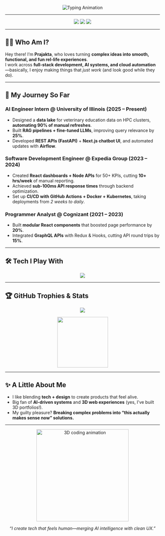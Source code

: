 <!-- Typing Animation -->
<p align="center">
  <img src="https://readme-typing-svg.demolab.com?font=Fira+Code&weight=500&size=28&duration=3500&pause=1000&color=DEC552&center=true&vCenter=true&width=600&lines=Hi%2C+I'm+Prajakta!;Full-Stack+Developer+%26+AI+Engineer;Building+AI-Powered+Web+Experiences" alt="Typing Animation" />
</p>

---
<!-- Connect Section -->
<p align="center">
  <a href="https://prajaktapikale.vercel.app/"><img src="https://img.shields.io/badge/Portfolio-ff6b6b?style=for-the-badge&logo=react&logoColor=white" /></a>
  <a href="https://www.linkedin.com/in/prajakta-pikale-799456152/"><img src="https://img.shields.io/badge/linkedin-0A66C2?style=for-the-badge&logo=linkedin&logoColor=white" /></a>
  <a href="mailto:ppikale499@gmail.com"><img src="https://img.shields.io/badge/Email-FF7139?style=for-the-badge&logo=gmail&logoColor=white" /></a>
</p>

---

## 👋🏻 **Who Am I?**
Hey there! I’m **Prajakta**, who loves turning **complex ideas into smooth, functional, and fun rel-life experiences**.  
I work across **full-stack development, AI systems, and cloud automation**—basically, I enjoy making things that *just work* (and look good while they do).

---

## 🚀 **My Journey So Far**
### **AI Engineer Intern @ University of Illinois (2025 – Present)**
- Designed a **data lake** for veterinary education data on HPC clusters, **automating 90% of manual refreshes**.  
- Built **RAG pipelines + fine-tuned LLMs**, improving query relevance by **25%**.  
- Developed **REST APIs (FastAPI)** + **Next.js chatbot UI**, and automated updates with **Airflow**.

### **Software Development Engineer @ Expedia Group (2023 – 2024)**
- Created **React dashboards + Node APIs** for 50+ KPIs, cutting **10+ hrs/week** of manual reporting.  
- Achieved **sub-100ms API response times** through backend optimization.  
- Set up **CI/CD with GitHub Actions + Docker + Kubernetes**, taking deployments from *2 weeks to daily*.

### **Programmer Analyst @ Cognizant (2021 – 2023)**
- Built **modular React components** that boosted page performance by **20%**.  
- Integrated **GraphQL APIs** with Redux & Hooks, cutting API round trips by **15%**.

---

## 🛠 **Tech I Play With**
<p align="center">
  <img src="https://skillicons.dev/icons?i=python,cpp,js,ts,react,nextjs,threejs,tailwind,nodejs,aws,docker,kubernetes,mysql,postgres,mongodb" />
</p>

---

## 🏆 **GitHub Trophies & Stats**
<p align="center">
  <img src="https://github-profile-trophy.vercel.app/?username=pj499&theme=radical&no-frame=true&row=1&column=6" />
</p>

<p align="center">
<!--   <img src="https://github-readme-stats.vercel.app/api?username=pj499&show_icons=true&theme=radical" height="165"> -->
  <img src="https://github-readme-stats.vercel.app/api/top-langs/?username=pj499&layout=compact&theme=radical" height="165">
</p>

---

## ✨ **A Little About Me**
- I like blending **tech + design** to create products that feel alive.  
- Big fan of **AI-driven systems** and **3D web experiences** (yes, I’ve built 3D portfolios!).  
- My guilty pleasure? **Breaking complex problems into “this actually makes sense now” solutions.**

---

<p align="center">
  <img src="https://github.com/pj499/pj499/blob/main/assets/3d_coding.gif" width="300" alt="3D coding animation" />
</p>

<p align="center"><em>“I create tech that feels human—merging AI intelligence with clean UX.”</em></p>
